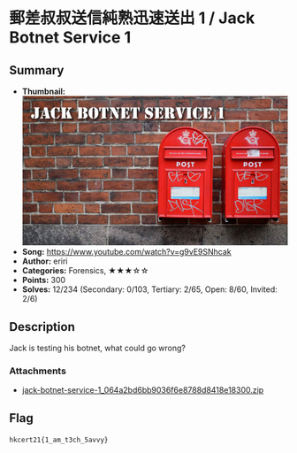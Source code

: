 郵差叔叔送信純熟迅速送出 1 / Jack Botnet Service 1
===

## Summary

* **Thumbnail:** ![](thumbnail.jpg)
* **Song:** https://www.youtube.com/watch?v=g9vE9SNhcak
* **Author:** eriri
* **Categories:** Forensics, ★★★☆☆
* **Points:** 300
* **Solves:** 12/234 (Secondary: 0/103, Tertiary: 2/65, Open: 8/60, Invited: 2/6)

## Description

Jack is testing his botnet, what could go wrong?

### Attachments

- [jack-botnet-service-1_064a2bd6bb9036f6e8788d8418e18300.zip](https://github.com/blackb6a/hkcert-ctf-2021-challenges/releases/download/v1.0.0/jack-botnet-service-1_064a2bd6bb9036f6e8788d8418e18300.zip)

## Flag

`hkcert21{1_am_t3ch_5avvy}`
